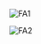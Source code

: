 
![FA1](https://github.com/user-attachments/assets/77064c67-46cd-4507-b6a0-01013293935d)



![FA2](https://github.com/user-attachments/assets/83a5f005-35c1-44a1-a4d2-3e7f3cdf40c8)

